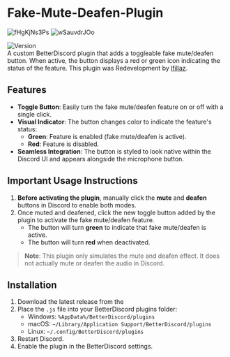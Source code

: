 # Fake-Mute-Deafen-Plugin
![fHgKjNs3Ps](https://github.com/user-attachments/assets/d1e86690-b8c3-4023-8928-5719b6747bf3)
![wSauvdrJOo](https://github.com/user-attachments/assets/ddfb5ebe-d640-497e-a91a-d3a8f9d8a8e2)

![Version](https://img.shields.io/badge/version-1.0.0-brightgreen)  
A custom BetterDiscord plugin that adds a toggleable fake mute/deafen button. When active, the button displays a red or green icon indicating the status of the feature. This plugin was Redevelopment by [lfillaz](https://github.com/lfillaz).

## Features

- **Toggle Button**: Easily turn the fake mute/deafen feature on or off with a single click.
- **Visual Indicator**: The button changes color to indicate the feature's status:
  - **Green**: Feature is enabled (fake mute/deafen is active).
  - **Red**: Feature is disabled.
- **Seamless Integration**: The button is styled to look native within the Discord UI and appears alongside the microphone button.

## Important Usage Instructions

1. **Before activating the plugin**, manually click the **mute** and **deafen** buttons in Discord to enable both modes.
2. Once muted and deafened, click the new toggle button added by the plugin to activate the fake mute/deafen feature.
   - The button will turn **green** to indicate that fake mute/deafen is active.
   - The button will turn **red** when deactivated.

> **Note**: This plugin only simulates the mute and deafen effect. It does not actually mute or deafen the audio in Discord.

## Installation

1. Download the latest release from the 
2. Place the `.js` file into your BetterDiscord plugins folder:
   - Windows: `%AppData%/BetterDiscord/plugins`
   - macOS: `~/Library/Application Support/BetterDiscord/plugins`
   - Linux: `~/.config/BetterDiscord/plugins`
3. Restart Discord.
4. Enable the plugin in the BetterDiscord settings.
